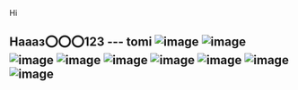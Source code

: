 Hi


Наааз⭕️⭕️⭕️123
--- tomi
![image](https://user-images.githubusercontent.com/78643530/111818474-678df680-8909-11eb-850b-e80b119f68b2.png)
![image](https://user-images.githubusercontent.com/78643530/111819003-09154800-890a-11eb-915d-cc9e7ba6f080.png)
![image](https://user-images.githubusercontent.com/78643530/111819084-22b68f80-890a-11eb-8189-0d61bec2d45c.png)
![image](https://user-images.githubusercontent.com/78643530/111819135-33670580-890a-11eb-9de6-4f1511795f46.png)
![image](https://user-images.githubusercontent.com/78643530/111819168-3d890400-890a-11eb-8e37-98941a5b8b3d.png)
![image](https://user-images.githubusercontent.com/78643530/111819220-4b3e8980-890a-11eb-820f-6a49faf8bfdc.png)
![image](https://user-images.githubusercontent.com/78643530/111877861-7212c380-89cf-11eb-972a-baa9cb1e7c95.png)
![image](https://user-images.githubusercontent.com/78643530/111882932-87ddb400-89e2-11eb-9fb3-dea95d08d001.png)
![image](https://user-images.githubusercontent.com/78643530/111819271-585b7880-890a-11eb-914a-351cefb6d3be.png)
---
